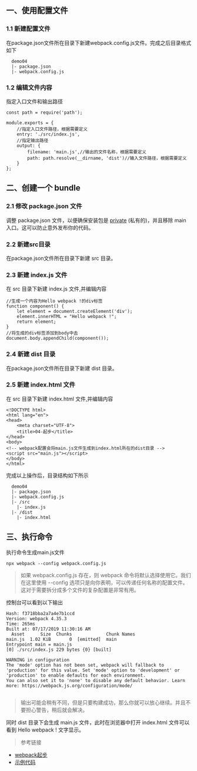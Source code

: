

## 一、使用配置文件
### 1.1 新建配置文件
在package.json文件所在目录下新建webpack.config.js文件。完成之后目录格式如下

```
  demo04
  |- package.json
  |- webpack.config.js
```


### 1.2 编辑文件内容
指定入口文件和输出路径

```
const path = require('path');

module.exports = {
    //指定入口文件路径，根据需要定义
    entry: './src/index.js',
    //指定输出路径
    output: {
        filename: 'main.js',//输出的文件名称，根据需要定义
        path: path.resolve(__dirname, 'dist')//输入文件路径，根据需要定义
    }
};
```

## 二、创建一个 bundle
### 2.1 修改 package.json 文件

调整 package.json 文件，以便确保安装包是 [private](https://docs.npmjs.com/files/package.json#private) (私有的)，并且移除 main 入口。这可以防止意外发布你的代码。

### 2.2 新建src目录
在package.json文件所在目录下新建 src 目录。

### 2.3 新建 index.js 文件
在 src 目录下新建 index.js 文件,并编辑内容

```
//生成一个内容为Hello webpack !的div标签
function component() {
    let element = document.createElement('div');
    element.innerHTML = "Hello webpack !";
    return element;
}
//将生成的div标签添加到body中去
document.body.appendChild(component());
```


### 2.4 新建 dist 目录
在package.json文件所在目录下新建 dist 目录。

### 2.5 新建 index.html 文件
在 src 目录下新建 index.html 文件,并编辑内容

```
<!DOCTYPE html>
<html lang="en">
<head>
    <meta charset="UTF-8">
    <title>04-起步</title>
</head>
<body>
<!-- webpack配置会将main.js文件生成到index.html所在的dist目录 -->
<script src="main.js"></script>
</body>
</html>
```


完成以上操作后，目录结构如下所示

```
  demo04
  |- package.json
  |- webpack.config.js
  |- /src
    |- index.js
  |- /dist
    |- index.html
```

## 三、执行命令

执行命令生成main.js文件
```
npx webpack --config webpack.config.js
```
> 如果 webpack.config.js 存在，则 webpack 命令将默认选择使用它。我们在这里使用 --config 选项只是向你表明，可以传递任何名称的配置文件。这对于需要拆分成多个文件的复杂配置是非常有用。

控制台可以看到以下输出

```
Hash: f3718bba2a7a4e7b1ccd
Version: webpack 4.35.3
Time: 265ms
Built at: 07/17/2019 11:30:16 AM
  Asset      Size  Chunks             Chunk Names
main.js  1.02 KiB       0  [emitted]  main
Entrypoint main = main.js
[0] ./src/index.js 229 bytes {0} [built]

WARNING in configuration
The 'mode' option has not been set, webpack will fallback to 'production' for this value. Set 'mode' option to 'development' or 'production' to enable defaults for each environment.
You can also set it to 'none' to disable any default behavior. Learn more: https://webpack.js.org/configuration/mode/


```
> 输出可能会稍有不同，但是只要构建成功，那么你就可以放心继续。并且不要担心警告，稍后就会解决。

同时 dist 目录下会生成 main.js 文件，此时在浏览器中打开 index.html 文件可以看到 Hello webpack ! 文字显示。


> 参考链接

- [webpack起步](https://webpack.docschina.org/guides/getting-started/)
- [示例代码](https://github.com/1071942338/WebpackStudyNotes/tree/master/04-%E8%B5%B7%E6%AD%A5)
